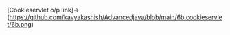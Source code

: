 [Cookieservlet o/p link]->(https://github.com/kavyakashish/Advancedjava/blob/main/6b.cookieservlet/6b.png)
